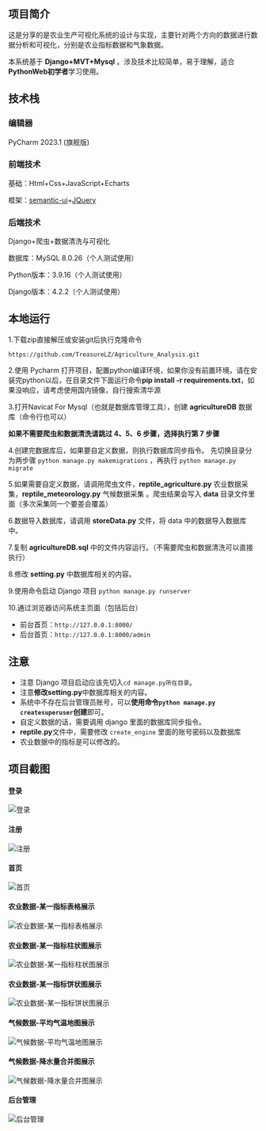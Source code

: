 ## 项目简介
这是分享的是农业生产可视化系统的设计与实现，主要针对两个方向的数据进行数据分析和可视化，分别是农业指标数据和气象数据。

本系统基于 **Django+MVT+Mysql** 。涉及技术比较简单，易于理解，适合**PythonWeb初学者**学习使用。

## 技术栈

### 编辑器

PyCharm  2023.1 (旗舰版)

### 前端技术

基础：Html+Css+JavaScript+Echarts

框架：[semantic-ui](https://semantic-ui.com/)+[JQuery](https://jquery.com/)

### 后端技术

Django+爬虫+数据清洗与可视化

数据库：MySQL 8.0.26（个人测试使用）

Python版本：3.9.16（个人测试使用）

Django版本：4.2.2（个人测试使用）

## 本地运行

1.下载zip直接解压或安装git后执行克隆命令

```https://github.com/TreasureLZ/Agriculture_Analysis.git```

2.使用 Pycharm 打开项目，配置python编译环境，如果你没有前置环境，请在安装完python以后，在目录文件下面运行命令**pip install -r requirements.txt**，如果没响应，请考虑使用国内镜像，自行搜索清华源

3.打开Navicat For Mysql（也就是数据库管理工具），创建 **agricultureDB** 数据库（命令行也可以）

**如果不需要爬虫和数据清洗请跳过 4、5、6 步骤，选择执行第 7 步骤**

4.创建完数据库后，如果要自定义数据，则执行数据库同步指令。
先切换目录分为两步骤 `python manage.py makemigrations` ，再执行 `python manage.py migrate`

5.如果需要自定义数据，请调用爬虫文件，**reptile_agriculture.py** 农业数据采集，**reptile_meteorology.py** 气候数据采集 。爬虫结果会写入 **data** 目录文件里面（多次采集同一个要差会覆盖）

6.数据导入数据库，请调用 **storeData.py** 文件，将 data 中的数据导入数据库中。

7.复制 **agricultureDB.sql** 中的文件内容运行。（不需要爬虫和数据清洗可以直接执行）

8.修改 **setting.py** 中数据库相关的内容。

9.使用命令启动 Django 项目 `python manage.py runserver`

10.通过浏览器访问系统主页面（包括后台）

* 前台首页：`http://127.0.0.1:8000/`
* 后台首页：`http://127.0.0.1:8000/admin`

## 注意

* 注意 Django 项目启动应该先切入`cd manage.py所在目录`。
* 注意**修改setting.py**中数据库相关的内容。
* 系统中不存在后台管理员账号，可以**使用命令`python manage.py createsuperuser`创建**即可。
* 自定义数据的话，需要调用 django 里面的数据库同步指令。
* **reptile.py**文件中，需要修改 `create_engine` 里面的账号密码以及数据库
* 农业数据中的指标是可以修改的。

## 项目截图

#### 登录
![登录](https://github.com/TreasureLZ/Django_Collection/blob/main/Agriculture_Analysis/images/登录.jpg)
#### 注册
![注册](https://github.com/TreasureLZ/Django_Collection/blob/main/Agriculture_Analysis/images/注册.jpg)
#### 首页
![首页](https://github.com/TreasureLZ/Django_Collection/blob/main/Agriculture_Analysis/images/首页.jpg)
#### 农业数据-某一指标表格展示
![农业数据-某一指标表格展示](https://github.com/TreasureLZ/Django_Collection/blob/main/Agriculture_Analysis/images/农业数据-某一指标表格展示.jpg)
#### 农业数据-某一指标柱状图展示
![农业数据-某一指标柱状图展示](https://github.com/TreasureLZ/Django_Collection/blob/main/Agriculture_Analysis/images/农业数据-某一指标柱状图展示.jpg)
#### 农业数据-某一指标饼状图展示
![农业数据-某一指标饼状图展示](https://github.com/TreasureLZ/Django_Collection/blob/main/Agriculture_Analysis/images/农业数据-某一指标饼状图展示.jpg)
#### 气候数据-平均气温地图展示
![气候数据-平均气温地图展示](https://github.com/TreasureLZ/Django_Collection/blob/main/Agriculture_Analysis/images/气候数据-平均气温地图展示.jpg)
#### 气候数据-降水量合并图展示
![气候数据-降水量合并图展示](https://github.com/TreasureLZ/Django_Collection/blob/main/Agriculture_Analysis/images/气候数据-降水量合并图展示.jpg)
#### 后台管理
![后台管理](https://github.com/TreasureLZ/Django_Collection/blob/main/Agriculture_Analysis/images/后台管理.jpg)
